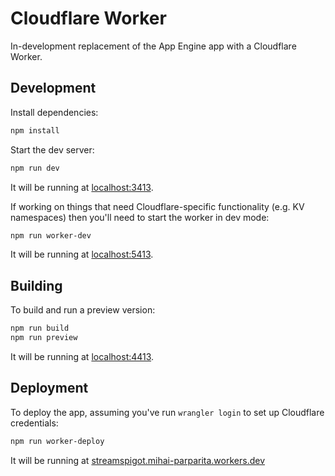 # Cloudflare Worker

In-development replacement of the App Engine app with a Cloudflare Worker.

## Development

Install dependencies:

```bash
npm install
```

Start the dev server:

```bash
npm run dev
```

It will be running at [localhost:3413](http://localhost:3413/).

If working on things that need Cloudflare-specific functionality (e.g. KV namespaces) then you'll need to start the worker in dev mode:

```bash
npm run worker-dev
```

It will be running at [localhost:5413](http://localhost:5413/).

## Building

To build and run a preview version:

```bash
npm run build
npm run preview
```

It will be running at [localhost:4413](http://localhost:4413/).

## Deployment

To deploy the app, assuming you've run `wrangler login` to set up Cloudflare credentials:

```bash
npm run worker-deploy
```

It will be running at [streamspigot.mihai-parparita.workers.dev](https://streamspigot.mihai-parparita.workers.dev)
